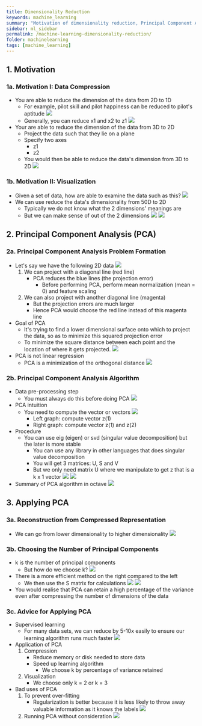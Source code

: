 ```yaml
---
title: Dimensionality Reduction
keywords: machine_learning
summary: "Motivation of dimensionality reduction, Principal Component Analysis (PCA), and applying PCA."
sidebar: ml_sidebar
permalink: /machine-learning-dimensionality-reduction/
folder: machinelearning
tags: [machine_learning]
---
```


## 1. Motivation

### 1a. Motivation I: Data Compression
- You are able to reduce the dimension of the data from 2D to 1D
    - For example, pilot skill and pilot happiness can be reduced to pilot's aptitude
    ![](https://raw.githubusercontent.com/ritchieng/machine-learning-stanford/master/w8_unsupervised_learning/unsupervisedlearning14.png)
    - Generally, you can reduce x1 and x2 to z1
    ![](https://raw.githubusercontent.com/ritchieng/machine-learning-stanford/master/w8_unsupervised_learning/unsupervisedlearning15.png)
- Your are able to reduce the dimension of the data from 3D to 2D
    - Project the data such that they lie on a plane
    - Specify two axes
        - z1
        - z2
    - You would then be able to reduce the data's dimension from 3D to 2D
    ![](https://raw.githubusercontent.com/ritchieng/machine-learning-stanford/master/w8_unsupervised_learning/unsupervisedlearning16.png)

### 1b. Motivation II: Visualization
- Given a set of data, how are able to examine the data such as this?
![](https://raw.githubusercontent.com/ritchieng/machine-learning-stanford/master/w8_unsupervised_learning/unsupervisedlearning17.png)
- We can use reduce the data's dimensionality from 50D to 2D 
    - Typically we do not know what the 2 dimensions' meanings are
    - But we can make sense of out of the 2 dimensions
![](https://raw.githubusercontent.com/ritchieng/machine-learning-stanford/master/w8_unsupervised_learning/unsupervisedlearning18.png)
![](https://raw.githubusercontent.com/ritchieng/machine-learning-stanford/master/w8_unsupervised_learning/unsupervisedlearning19.png)

## 2. Principal Component Analysis (PCA)
### 2a. Principal Component Analysis Problem Formation
- Let's say we have the following 2D data
![](https://raw.githubusercontent.com/ritchieng/machine-learning-stanford/master/w8_unsupervised_learning/unsupervisedlearning20.png)
    1. We can project with a diagonal line (red line)
        - PCA reduces the blue lines (the projection error)
            - Before performing PCA, perform mean normalization (mean = 0) and feature scaling
    2. We can also project with another diagonal line (magenta)
        - But the projection errors are much larger
        - Hence PCA would choose the red line instead of this magenta line
- Goal of PCA
    - It's trying to find a lower dimensional surface onto which to project the data, so as to minimize this squared projection error
    - To minimize the square distance between each point and the location of where it gets projected. 
    ![](https://raw.githubusercontent.com/ritchieng/machine-learning-stanford/master/w8_unsupervised_learning/unsupervisedlearning21.png)
- PCA is not linear regression
    - PCA is a minimization of the orthogonal distance
    ![](https://raw.githubusercontent.com/ritchieng/machine-learning-stanford/master/w8_unsupervised_learning/unsupervisedlearning22.png)

### 2b. Principal Component Analysis Algorithm
- Data pre-processing step
    - You must always do this before doing PCA
    ![](https://raw.githubusercontent.com/ritchieng/machine-learning-stanford/master/w8_unsupervised_learning/unsupervisedlearning23.png)
- PCA intuition
    - You need to compute the vector or vectors
        ![](https://raw.githubusercontent.com/ritchieng/machine-learning-stanford/master/w8_unsupervised_learning/unsupervisedlearning24.png)
        - Left graph: compute vector z(1)
        - Right graph: compute vector z(1) and z(2)
- Procedure
    - You can use eig (eigen) or svd (singular value decomposition) but the later is more stable
        - You can use any library in other languages that does singular value decomposition
        - You will get 3 matrices: U, S and V
        - But we only need matrix U where we manipulate to get z that is a k x 1 vector
        ![](https://raw.githubusercontent.com/ritchieng/machine-learning-stanford/master/w8_unsupervised_learning/unsupervisedlearning25.png)
        ![](uhttps://raw.githubusercontent.com/ritchieng/machine-learning-stanford/master/w8_unsupervised_learning/nsupervisedlearning26.png)
- Summary of PCA algorithm in octave
![](https://raw.githubusercontent.com/ritchieng/machine-learning-stanford/master/w8_unsupervised_learning/unsupervisedlearning27.png)

## 3. Applying PCA
### 3a. Reconstruction from Compressed Representation
- We can go from lower dimensionality to higher dimensionality
![](https://raw.githubusercontent.com/ritchieng/machine-learning-stanford/master/w8_unsupervised_learning/unsupervisedlearning28.png)

### 3b. Choosing the Number of Principal Components
- k is the number of principal components 
    - But how do we choose k?
    ![](https://raw.githubusercontent.com/ritchieng/machine-learning-stanford/master/w8_unsupervised_learning/unsupervisedlearning29.png)
- There is a more efficient method on the right compared to the left
    - We then use the S matrix for calculations 
    ![](https://raw.githubusercontent.com/ritchieng/machine-learning-stanford/master/w8_unsupervised_learning/unsupervisedlearning30.png)
    ![](https://raw.githubusercontent.com/ritchieng/machine-learning-stanford/master/w8_unsupervised_learning/unsupervisedlearning31.png)
- You would realise that PCA can retain a high percentage of the variance even after compressing the number of dimensions of the data

### 3c. Advice for Applying PCA
- Supervised learning
    - For many data sets, we can reduce by 5-10x easily to ensure our learning algorithm runs much faster
    ![](https://raw.githubusercontent.com/ritchieng/machine-learning-stanford/master/w8_unsupervised_learning/unsupervisedlearning32.png)
- Application of PCA
    1. Compression
        - Reduce memory or disk needed to store data
        - Speed up learning algorithm   
            - We choose k by percentage of variance retained
    2. Visualization
        - We choose only k = 2 or k = 3 
- Bad uses of PCA
    1. To prevent over-fitting
        - Regularization is better because it is less likely to throw away valuable information as it knows the labels
        ![](https://raw.githubusercontent.com/ritchieng/machine-learning-stanford/master/w8_unsupervised_learning/unsupervisedlearning33.png)
    2. Running PCA without consideration
        ![](https://raw.githubusercontent.com/ritchieng/machine-learning-stanford/master/w8_unsupervised_learning/unsupervisedlearning34.png)